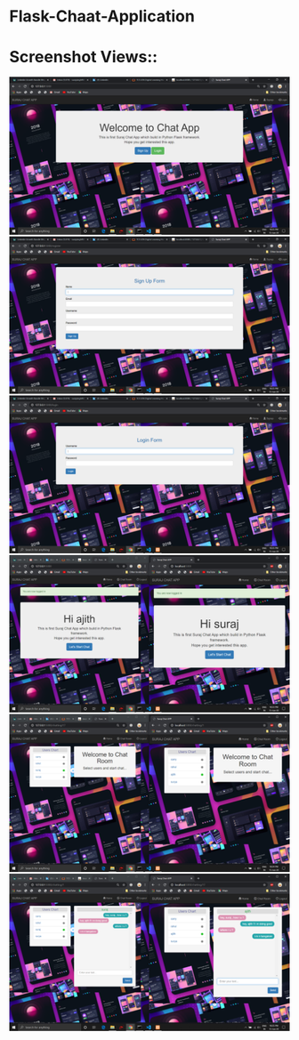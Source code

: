 # Flask-Chaat-Application

# Screenshot Views::

![](https://github.com/suraj038/Flask-Chaat-Application/blob/master/screenshot%20view/Screenshot%20(211).png)
![](https://github.com/suraj038/Flask-Chaat-Application/blob/master/screenshot%20view/Screenshot%20(212).png)
![](https://github.com/suraj038/Flask-Chaat-Application/blob/master/screenshot%20view/Screenshot%20(213).png)
![](https://github.com/suraj038/Flask-Chaat-Application/blob/master/screenshot%20view/Screenshot%20(208).png)
![](https://github.com/suraj038/Flask-Chaat-Application/blob/master/screenshot%20view/Screenshot%20(209).png)
![](https://github.com/suraj038/Flask-Chaat-Application/blob/master/screenshot%20view/Screenshot%20(210).png)
